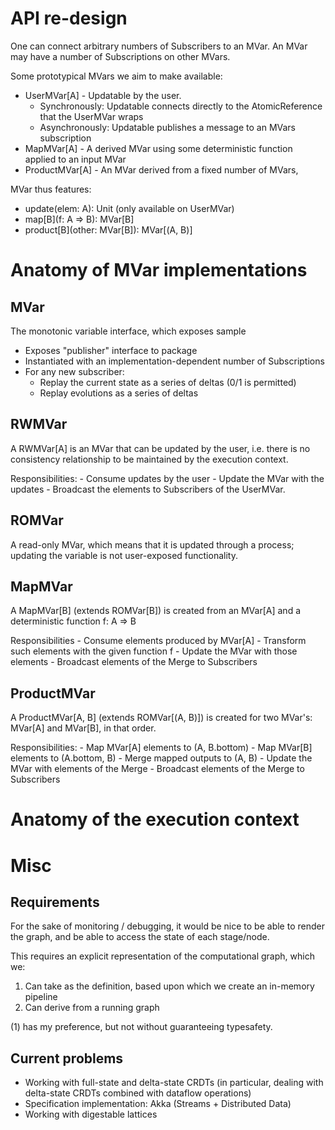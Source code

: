 # API re-design

One can connect arbitrary numbers of Subscribers to an MVar. An MVar
may have a number of Subscriptions on other MVars.

Some prototypical MVars we aim to make available:

- UserMVar[A] - Updatable by the user.
  - Synchronously: Updatable connects directly to the AtomicReference that the UserMVar wraps
  - Asynchronously: Updatable publishes a message to an MVars subscription
- MapMVar[A] - A derived MVar using some deterministic function applied to an input MVar
- ProductMVar[A] - An MVar derived from a fixed number of MVars,

MVar thus features:
- update(elem: A): Unit (only available on UserMVar)
- map[B](f: A => B): MVar[B]
- product[B](other: MVar[B]): MVar[(A, B)]

# Anatomy of MVar implementations

## MVar

The monotonic variable interface, which exposes sample

- Exposes "publisher" interface to package
- Instantiated with an implementation-dependent number of Subscriptions
- For any new subscriber:
    - Replay the current state as a series of deltas (0/1 is permitted)
    - Replay evolutions as a series of deltas

## RWMVar

A RWMVar[A] is an MVar that can be updated by the user, i.e. there is no consistency relationship
to be maintained by the execution context.

Responsibilities:
    - Consume updates by the user
    - Update the MVar with the updates
    - Broadcast the elements to Subscribers of the UserMVar.

## ROMVar

A read-only MVar, which means that it is updated through a process; updating the variable is not
user-exposed functionality.

## MapMVar

A MapMVar[B] (extends ROMVar[B]) is created from an MVar[A] and a deterministic function f: A => B

Responsibilities
    - Consume elements produced by MVar[A]
    - Transform such elements with the given function f
    - Update the MVar with those elements
    - Broadcast elements of the Merge to Subscribers

## ProductMVar

A ProductMVar[A, B] (extends ROMVar[(A, B)]) is created for two MVar's: MVar[A] and MVar[B], in that order.

Responsibilities:
    - Map MVar[A] elements to (A, B.bottom)
    - Map MVar[B] elements to (A.bottom, B)
    - Merge mapped outputs to (A, B)
    - Update the MVar with elements of the Merge
    - Broadcast elements of the Merge to Subscribers


# Anatomy of the execution context

# Misc

## Requirements

For the sake of monitoring / debugging, it would be nice to be able to render the graph, and be able to access the state of each stage/node.

This requires an explicit representation of the computational graph, which we:
1. Can take as the definition, based upon which we create an in-memory pipeline
2. Can derive from a running graph

(1) has my preference, but not without guaranteeing typesafety.

## Current problems

* Working with full-state and delta-state CRDTs (in particular, dealing with delta-state CRDTs combined with dataflow operations)
* Specification implementation: Akka (Streams + Distributed Data)
* Working with digestable lattices
